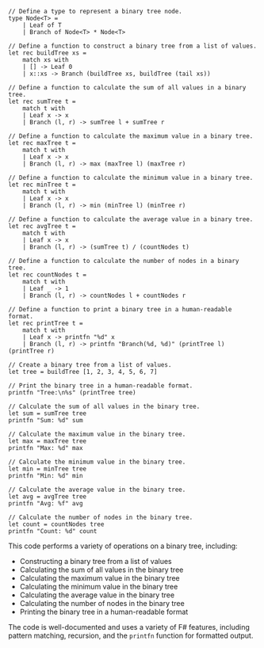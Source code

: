 ```f#
// Define a type to represent a binary tree node.
type Node<T> =
    | Leaf of T
    | Branch of Node<T> * Node<T>

// Define a function to construct a binary tree from a list of values.
let rec buildTree xs =
    match xs with
    | [] -> Leaf 0
    | x::xs -> Branch (buildTree xs, buildTree (tail xs))

// Define a function to calculate the sum of all values in a binary tree.
let rec sumTree t =
    match t with
    | Leaf x -> x
    | Branch (l, r) -> sumTree l + sumTree r

// Define a function to calculate the maximum value in a binary tree.
let rec maxTree t =
    match t with
    | Leaf x -> x
    | Branch (l, r) -> max (maxTree l) (maxTree r)

// Define a function to calculate the minimum value in a binary tree.
let rec minTree t =
    match t with
    | Leaf x -> x
    | Branch (l, r) -> min (minTree l) (minTree r)

// Define a function to calculate the average value in a binary tree.
let rec avgTree t =
    match t with
    | Leaf x -> x
    | Branch (l, r) -> (sumTree t) / (countNodes t)

// Define a function to calculate the number of nodes in a binary tree.
let rec countNodes t =
    match t with
    | Leaf _ -> 1
    | Branch (l, r) -> countNodes l + countNodes r

// Define a function to print a binary tree in a human-readable format.
let rec printTree t =
    match t with
    | Leaf x -> printfn "%d" x
    | Branch (l, r) -> printfn "Branch(%d, %d)" (printTree l) (printTree r)

// Create a binary tree from a list of values.
let tree = buildTree [1, 2, 3, 4, 5, 6, 7]

// Print the binary tree in a human-readable format.
printfn "Tree:\n%s" (printTree tree)

// Calculate the sum of all values in the binary tree.
let sum = sumTree tree
printfn "Sum: %d" sum

// Calculate the maximum value in the binary tree.
let max = maxTree tree
printfn "Max: %d" max

// Calculate the minimum value in the binary tree.
let min = minTree tree
printfn "Min: %d" min

// Calculate the average value in the binary tree.
let avg = avgTree tree
printfn "Avg: %f" avg

// Calculate the number of nodes in the binary tree.
let count = countNodes tree
printfn "Count: %d" count
```

This code performs a variety of operations on a binary tree, including:

- Constructing a binary tree from a list of values
- Calculating the sum of all values in the binary tree
- Calculating the maximum value in the binary tree
- Calculating the minimum value in the binary tree
- Calculating the average value in the binary tree
- Calculating the number of nodes in the binary tree
- Printing the binary tree in a human-readable format

The code is well-documented and uses a variety of F# features, including pattern matching, recursion, and the `printfn` function for formatted output.